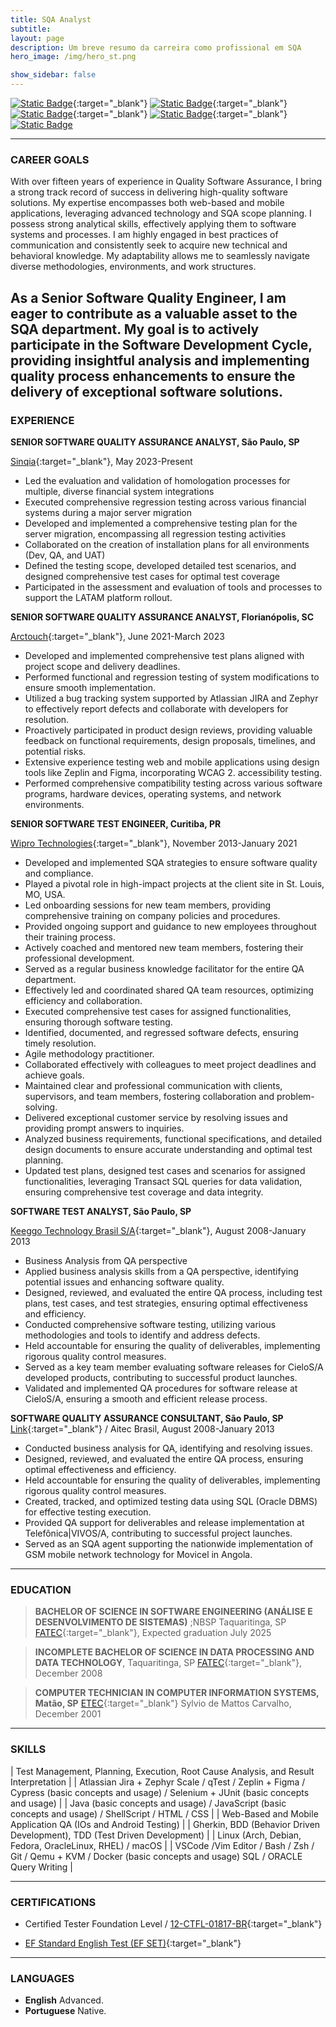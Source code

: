 ```yaml
---
title: SQA Analyst
subtitle:
layout: page
description: Um breve resumo da carreira como profissional em SQA
hero_image: /img/hero_st.png

show_sidebar: false
---
```


[<img alt="Static Badge" src="https://img.shields.io/badge/%40Contact-purple?style=plastic&logo=proton&labelColor=white&color=rgb(109%2074%20255)">](mailto:leonardo.setti@protonmail.com){:target="_blank"}
[<img alt="Static Badge" src="https://img.shields.io/badge/LinkedIn-blue?style=plastic&logo=linkedin&logoColor=%230A66C2&labelColor=white&color=%230A66C2">](https://www.linkedin.com/in/leonardo-setti/){:target="_blank"}
[<img alt="Static Badge" src="https://img.shields.io/badge/GitHub-blue?style=plastic&logo=github&logoColor=%23181717&labelColor=white&color=%23181717">](https://github.com/leonardosetti){:target="_blank"}
[<img alt="Static Badge" src="https://img.shields.io/badge/WhatsApp-%2325D366?style=plastic&logo=whatsapp&logoColor=%2325D366&labelColor=white&color=%2325D366">](https://wa.me/5516997148778){:target="_blank"}
[<img alt="Static Badge" src="https://img.shields.io/badge/Local-%234285F4?style=plastic&logo=googlemaps&labelColor=white&color=%234285F4">]()


---
### CAREER GOALS

With over fifteen years of experience in Quality Software Assurance, I bring a strong track record of success in delivering high-quality
software solutions. My expertise encompasses both web-based and mobile applications, leveraging advanced technology and SQA
scope planning. I possess strong analytical skills, effectively applying them to software systems and processes. I am highly engaged in
best practices of communication and consistently seek to acquire new technical and behavioral knowledge. My adaptability allows me
to seamlessly navigate diverse methodologies, environments, and work structures.

As a Senior Software Quality Engineer, I am eager to contribute as a valuable asset to the SQA department. My goal is to actively
participate in the Software Development Cycle, providing insightful analysis and implementing quality process enhancements to
ensure the delivery of exceptional software solutions.
---
### EXPERIENCE

**SENIOR SOFTWARE QUALITY ASSURANCE ANALYST, São Paulo, SP**

[Sinqia](https://sinqia.com.br/){:target="_blank"}, May 2023-Present

- Led the evaluation and validation of homologation processes for multiple, diverse financial system integrations
- Executed comprehensive regression testing across various financial systems during a major server migration
- Developed and implemented a comprehensive testing plan for the server migration, encompassing all regression testing
  activities
- Collaborated on the creation of installation plans for all environments (Dev, QA, and UAT)
- Defined the testing scope, developed detailed test scenarios, and designed comprehensive test cases for optimal test coverage
- Participated in the assessment and evaluation of tools and processes to support the LATAM platform rollout.

**SENIOR SOFTWARE QUALITY ASSURANCE ANALYST, Florianópolis, SC**

[Arctouch](https://arctouch.com/){:target="_blank"}, June 2021-March 2023

- Developed and implemented comprehensive test plans aligned with project scope and delivery deadlines.
- Performed functional and regression testing of system modifications to ensure smooth implementation.
- Utilized a bug tracking system supported by Atlassian JIRA and Zephyr to effectively report defects and collaborate with
  developers for resolution.
- Proactively participated in product design reviews, providing valuable feedback on functional requirements, design proposals,
  timelines, and potential risks.
- Extensive experience testing web and mobile applications using design tools like Zeplin and Figma, incorporating WCAG 2.
  accessibility testing.
- Performed comprehensive compatibility testing across various software programs, hardware devices, operating systems, and
  network environments.

**SENIOR SOFTWARE TEST ENGINEER, Curitiba, PR**

[Wipro Technologies](https://www.wipro.com/pt-BR/){:target="_blank"}, November 2013-January 2021

- Developed and implemented SQA strategies to ensure software quality and compliance.
- Played a pivotal role in high-impact projects at the client site in St. Louis, MO, USA.
- Led onboarding sessions for new team members, providing comprehensive training on company policies and procedures.
- Provided ongoing support and guidance to new employees throughout their training process.
- Actively coached and mentored new team members, fostering their professional development.
- Served as a regular business knowledge facilitator for the entire QA department.
- Effectively led and coordinated shared QA team resources, optimizing efficiency and collaboration.
- Executed comprehensive test cases for assigned functionalities, ensuring thorough software testing.
- Identified, documented, and regressed software defects, ensuring timely resolution.
- Agile methodology practitioner.
- Collaborated effectively with colleagues to meet project deadlines and achieve goals.
- Maintained clear and professional communication with clients, supervisors, and team members, fostering collaboration and problem-solving.
- Delivered exceptional customer service by resolving issues and providing prompt answers to inquiries.
- Analyzed business requirements, functional specifications, and detailed design documents to ensure accurate understanding and optimal
  test planning.
- Updated test plans, designed test cases and scenarios for assigned functionalities, leveraging Transact SQL queries for data validation,
  ensuring comprehensive test coverage and data integrity.

**SOFTWARE TEST ANALYST, São Paulo, SP**

[Keeggo Technology Brasil S/A](https://keeggo.com/){:target="_blank"}, August 2008-January 2013

- Business Analysis from QA perspective
- Applied business analysis skills from a QA perspective, identifying potential issues and enhancing software quality.
- Designed, reviewed, and evaluated the entire QA process, including test plans, test cases, and test strategies, ensuring optimal
  effectiveness and efficiency.
- Conducted comprehensive software testing, utilizing various methodologies and tools to identify and address defects.
- Held accountable for ensuring the quality of deliverables, implementing rigorous quality control measures.
- Served as a key team member evaluating software releases for CieloS/A developed products, contributing to successful product
  launches.
- Validated and implemented QA procedures for software release at CieloS/A, ensuring a smooth and efficient release process.

**SOFTWARE QUALITY ASSURANCE CONSULTANT, São Paulo, SP**
[Link](https://linkconsulting.com/sqa/){:target="_blank"} / Aitec Brasil, August 2008-January 2013

- Conducted business analysis for QA, identifying and resolving issues.
- Designed, reviewed, and evaluated the entire QA process, ensuring optimal effectiveness and efficiency.
- Held accountable for ensuring the quality of deliverables, implementing rigorous quality control measures.
- Created, tracked, and optimized testing data using SQL (Oracle DBMS) for effective testing execution.
- Provided QA support for deliverables and release implementation at Telefônica|VIVOS/A, contributing to successful project
  launches.
- Served as an SQA agent supporting the nationwide implementation of GSM mobile network technology for Movicel in Angola.

---
### EDUCATION

> **BACHELOR OF SCIENCE IN SOFTWARE ENGINEERING (ANÁLISE E DESENVOLVIMENTO DE SISTEMAS)** ;NBSP Taquaritinga, SP
>[FATEC](https://www.cps.sp.gov.br/fatec/){:target="_blank"}, Expected graduation July 2025

> **INCOMPLETE BACHELOR OF SCIENCE IN DATA PROCESSING AND DATA TECHNOLOGY**, Taquaritinga, SP
>[FATEC](https://www.cps.sp.gov.br/fatec/){:target="_blank"}, December 2008

> **COMPUTER TECHNICIAN IN COMPUTER INFORMATION SYSTEMS, Matão, SP**
>[ETEC](https://www.cps.sp.gov.br/etec/){:target="_blank"} Sylvio de Mattos Carvalho, December 2001

---
### SKILLS

| Test Management, Planning, Execution, Root Cause Analysis, and Result Interpretation |
| Atlassian Jira + Zephyr Scale / qTest / Zeplin + Figma / Cypress (basic concepts and usage) / Selenium + JUnit (basic concepts and usage) |
| Java (basic concepts and usage) / JavaScript (basic concepts and usage) / ShellScript / HTML / CSS |
| Web-Based and Mobile Application QA (IOs and Android Testing) |
| Gherkin, BDD (Behavior Driven Development), TDD (Test Driven Development) |
| Linux (Arch, Debian, Fedora, OracleLinux, RHEL) / macOS |
| VSCode /Vim Editor / Bash / Zsh / Git / Qemu + KVM / Docker (basic concepts and usage) SQL / ORACLE Query Writing |

---
### CERTIFICATIONS

- Certified Tester Foundation Level / [12-CTFL-01817-BR](https://bcr.bstqb.org.br/cert?field_certificado_numero_value=12-CTFL-01817-BR+&field_certificado_nome_value=Leonardo+David+Silva+Setti){:target="_blank"}

- [EF Standard English Test (EF SET)](https://www.efset.org/cert/BhGyg2){:target="_blank"}

  
---
### LANGUAGES

- **English**
    Advanced.
- **Portuguese**
    Native.
